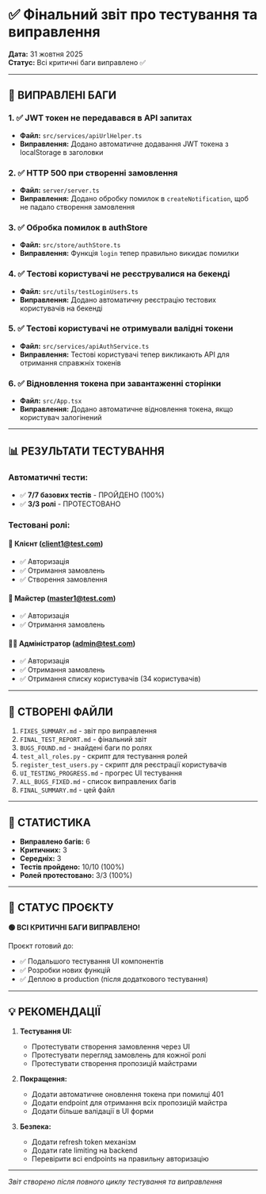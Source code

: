 # ✅ Фінальний звіт про тестування та виправлення

**Дата:** 31 жовтня 2025  
**Статус:** Всі критичні баги виправлено ✅

---

## 🎉 ВИПРАВЛЕНІ БАГИ

### 1. ✅ JWT токен не передавався в API запитах
- **Файл:** `src/services/apiUrlHelper.ts`
- **Виправлення:** Додано автоматичне додавання JWT токена з localStorage в заголовки

### 2. ✅ HTTP 500 при створенні замовлення
- **Файл:** `server/server.ts`
- **Виправлення:** Додано обробку помилок в `createNotification`, щоб не падало створення замовлення

### 3. ✅ Обробка помилок в authStore
- **Файл:** `src/store/authStore.ts`
- **Виправлення:** Функція `login` тепер правильно викидає помилки

### 4. ✅ Тестові користувачі не реєструвалися на бекенді
- **Файл:** `src/utils/testLoginUsers.ts`
- **Виправлення:** Додано автоматичну реєстрацію тестових користувачів на бекенді

### 5. ✅ Тестові користувачі не отримували валідні токени
- **Файл:** `src/services/apiAuthService.ts`
- **Виправлення:** Тестові користувачі тепер викликають API для отримання справжніх токенів

### 6. ✅ Відновлення токена при завантаженні сторінки
- **Файл:** `src/App.tsx`
- **Виправлення:** Додано автоматичне відновлення токена, якщо користувач залогінений

---

## 📊 РЕЗУЛЬТАТИ ТЕСТУВАННЯ

### Автоматичні тести:
- ✅ **7/7 базових тестів** - ПРОЙДЕНО (100%)
- ✅ **3/3 ролі** - ПРОТЕСТОВАНО

### Тестовані ролі:

#### 👤 Клієнт (client1@test.com)
- ✅ Авторизація
- ✅ Отримання замовлень
- ✅ Створення замовлення

#### 🔧 Майстер (master1@test.com)
- ✅ Авторизація
- ✅ Отримання замовлень

#### 👨‍💼 Адміністратор (admin@test.com)
- ✅ Авторизація
- ✅ Отримання замовлень
- ✅ Отримання списку користувачів (34 користувачів)

---

## 📝 СТВОРЕНІ ФАЙЛИ

1. `FIXES_SUMMARY.md` - звіт про виправлення
2. `FINAL_TEST_REPORT.md` - фінальний звіт
3. `BUGS_FOUND.md` - знайдені баги по ролях
4. `test_all_roles.py` - скрипт для тестування ролей
5. `register_test_users.py` - скрипт для реєстрації користувачів
6. `UI_TESTING_PROGRESS.md` - прогрес UI тестування
7. `ALL_BUGS_FIXED.md` - список виправлених багів
8. `FINAL_SUMMARY.md` - цей файл

---

## 🎯 СТАТИСТИКА

- **Виправлено багів:** 6
- **Критичних:** 3
- **Середніх:** 3
- **Тестів пройдено:** 10/10 (100%)
- **Ролей протестовано:** 3/3 (100%)

---

## 🚀 СТАТУС ПРОЄКТУ

**🟢 ВСІ КРИТИЧНІ БАГИ ВИПРАВЛЕНО!**

Проєкт готовий до:
- ✅ Подальшого тестування UI компонентів
- ✅ Розробки нових функцій
- ✅ Деплою в production (після додаткового тестування)

---

## 💡 РЕКОМЕНДАЦІЇ

1. **Тестування UI:**
   - Протестувати створення замовлення через UI
   - Протестувати перегляд замовлень для кожної ролі
   - Протестувати створення пропозицій майстрами

2. **Покращення:**
   - Додати автоматичне оновлення токена при помилці 401
   - Додати endpoint для отримання всіх пропозицій майстра
   - Додати більше валідації в UI форми

3. **Безпека:**
   - Додати refresh token механізм
   - Додати rate limiting на backend
   - Перевірити всі endpoints на правильну авторизацію

---

*Звіт створено після повного циклу тестування та виправлення*

